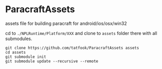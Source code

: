 # ParacraftAssets
assets file for building paracraft for android/ios/osx/win32

cd to `./NPLRuntime/Platform/XXX` and clone to `assets` folder there with all submodules.

```
git clone https://github.com/tatfook/ParacraftAssets assets
cd assets
git submodule init
git submodule update --recursive --remote
```
